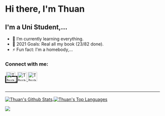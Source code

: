 <h1>
     Hi there, I'm Thuan
</h1>

## I'm a Uni Student,...

- 🌱 I’m currently learning everything.
- 🥅 2021 Goals: Real all my book (23/82 done).
- ⚡ Fun fact: I'm a homebody,...

### Connect with me:

<a href="https://dev.to/thuanpham2311" style="border-style: solid;">
  <img src="https://d2fltix0v2e0sb.cloudfront.net/dev-badge.svg" alt="Thuan Pham's DEV Profile" height="30" width="30">
</a>

<a href="https://www.facebook.com/thuanpham2311/">
  <img src="https://static.xx.fbcdn.net/rsrc.php/yD/r/d4ZIVX-5C-b.ico" alt="Thuan Pham's facebook profile" height="30" width="30">
</a>

<a href="mailto:phamtanthuan2311@gmail.com">
  <img src="https://ssl.gstatic.com/ui/v1/icons/mail/rfr/gmail.ico" alt="Thuan Pham's email" height="30" width="30">
</a>

<br />
<br />

---

<a href="https://github.com/anuraghazra/github-readme-stats">
  <img align="center" alt="Thuan's Github Stats" src="https://github-readme-stats.vercel.app/api?username=thuanpham2311&theme=gruvbox&show_icons=true&hide_border=true" />
</a>

<a href="https://github.com/anuraghazra/github-readme-stats">
  <img align="center" alt="Thuan's Top Languages" src="https://github-readme-stats.vercel.app/api/top-langs/?username=thuanpham2311&theme=gruvbox&layout=compact&hide_border=true" />
</a>

![](https://komarev.com/ghpvc/?username=thuanpham2311&label=PROFILE+VIEWS)
